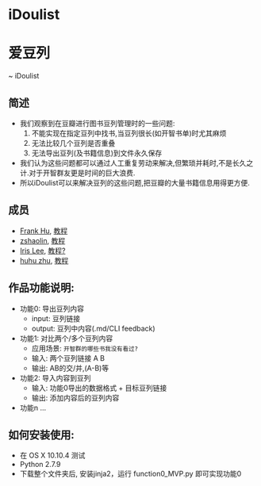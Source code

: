 # iDoulist
# 爱豆列
~ iDoulist
## 简述
- 我们观察到在豆瓣进行图书豆列管理时的一些问题:
  1. 不能实现在指定豆列中找书,当豆列很长(如开智书单)时尤其麻烦
  2. 无法比较几个豆列是否重叠
  3. 无法导出豆列(及书籍信息)到文件永久保存
- 我们认为这些问题都可以通过人工重复劳动来解决,但繁琐并耗时,不是长久之计.对于开智群友更是时间的巨大浪费.
- 所以iDoulist可以来解决豆列的这些问题,把豆瓣的大量书籍信息用得更方便.

## 成员
- [Frank Hu](https://github.com/Frank-the-Obscure), [教程](https://www.gitbook.com/book/frank-the-obscure/pythoncamp0/details)
- [zshaolin](https://github.com/zshaolin), [教程](https://github.com/zshaolin/pythoncamp0)
- [Iris Lee](https://github.com/nicetag), [教程?](?)
- [huhu zhu](https://github.com/huhu8), [教程](https://github.com/huhu8/pythoncamp0)

## 作品功能说明:
- 功能0: 导出豆列内容
    - input: 豆列链接
    - output: 豆列中内容(.md/CLI feedback) 
- 功能1: 对比两个/多个豆列内容
    - 应用场景: `开智群的哪些书我没有看过?`
    - 输入: 两个豆列链接 A B
    - 输出: AB的交/并,(A-B)等
- 功能2: 导入内容到豆列
    - 输入: 功能0导出的数据格式 + 目标豆列链接
    - 输出: 添加内容后的豆列内容
- 功能n ...

## 如何安装使用: 
- 在 OS X 10.10.4 测试
- Python 2.7.9
- 下载整个文件夹后, 安装jinja2，运行 function0_MVP.py 即可实现功能0